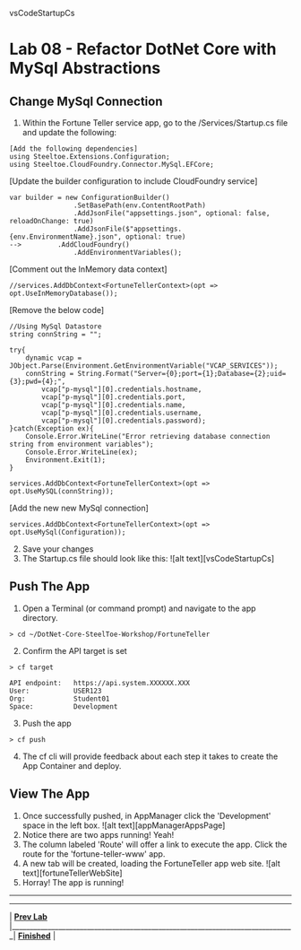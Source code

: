 [appmanager-service-registry]: img/appmanager-service-registry.png " "
vsCodeStartupCs

# Lab 08 - Refactor DotNet Core with MySql Abstractions

## Change MySql Connection
1. Within the Fortune Teller service app, go to the /Services/Startup.cs file and update the following:
```
[Add the following dependencies]
using Steeltoe.Extensions.Configuration;
using Steeltoe.CloudFoundry.Connector.MySql.EFCore;
```
[Update the builder configuration to include CloudFoundry service]
```
var builder = new ConfigurationBuilder()
				.SetBasePath(env.ContentRootPath)
				.AddJsonFile("appsettings.json", optional: false, reloadOnChange: true)
				.AddJsonFile($"appsettings.{env.EnvironmentName}.json", optional: true)
-->			.AddCloudFoundry()
				.AddEnvironmentVariables();
```
[Comment out the InMemory data context]
```
//services.AddDbContext<FortuneTellerContext>(opt => opt.UseInMemoryDatabase());
```
[Remove the below code]
```
//Using MySql Datastore
string connString = "";

try{
	dynamic vcap = JObject.Parse(Environment.GetEnvironmentVariable("VCAP_SERVICES"));
	connString = String.Format("Server={0};port={1};Database={2};uid={3};pwd={4};",
		vcap["p-mysql"][0].credentials.hostname,
		vcap["p-mysql"][0].credentials.port,
		vcap["p-mysql"][0].credentials.name,
		vcap["p-mysql"][0].credentials.username,
		vcap["p-mysql"][0].credentials.password);
}catch(Exception ex){
	Console.Error.WriteLine("Error retrieving database connection string from environment variables");
	Console.Error.WriteLine(ex);
	Environment.Exit(1);
}

services.AddDbContext<FortuneTellerContext>(opt => opt.UseMySQL(connString));
```
[Add the new new MySql connection]
```
services.AddDbContext<FortuneTellerContext>(opt => opt.UseMySql(Configuration));
```
2. Save your changes
3. The Startup.cs file should look like this:
![alt text][vsCodeStartupCs]

## Push The App
1. Open a Terminal (or command prompt) and navigate to the app directory.
```
> cd ~/DotNet-Core-SteelToe-Workshop/FortuneTeller
```
2. Confirm the API target is set
```
> cf target

API endpoint:   https://api.system.XXXXXX.XXX
User:           USER123
Org:            Student01
Space:          Development
```
3. Push the app
```
> cf push
```
4. The cf cli will provide feedback about each step it takes to create the App Container and deploy.

## View The App
1. Once successfully pushed, in AppManager click the 'Development' space in the left box.
![alt text][appManagerAppsPage]
2. Notice there are two apps running! Yeah!
3. The column labeled 'Route' will offer a link to execute the app. Click the route for the 'fortune-teller-www' app.
4. A new tab will be created, loading the FortuneTeller app web site.
![alt text][fortuneTellerWebSite]
5. Horray! The app is running!


___

___
| **[Prev Lab](../Lab-07/README.md)** |_______________________________________________________________________________| **[Finished](../../README.md)** |